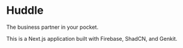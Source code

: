 # Huddle

The business partner in your pocket.

This is a Next.js application built with Firebase, ShadCN, and Genkit.